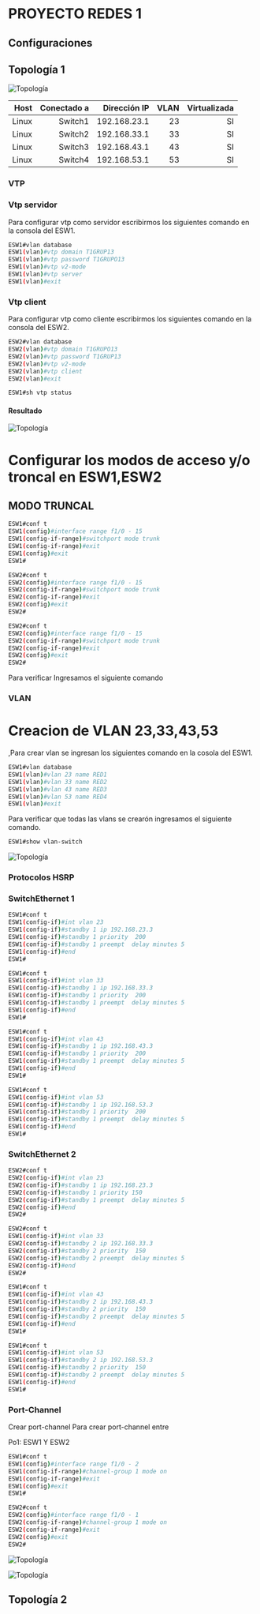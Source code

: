 
# PROYECTO REDES 1

## Configuraciones

## Topología 1
![Topología](img/t1.png)



| Host  | Conectado a | Dirección IP  | VLAN  | Virtualizada |
|------:|------------:| -------------:|-----: |-------------:|
| Linux | Switch1     | 192.168.23.1  |   23  |      SI      |
| Linux | Switch2     | 192.168.33.1  |   33  |      SI      |
| Linux | Switch3     | 192.168.43.1  |   43  |      SI      |
| Linux | Switch4     | 192.168.53.1  |   53  |      SI      |

### VTP

### Vtp servidor
Para configurar vtp como servidor escribirmos los siguientes comando en la consola del ESW1.
```sh
ESW1#vlan database
ESW1(vlan)#vtp domain T1GRUP13
ESW1(vlan)#vtp password T1GRUPO13
ESW1(vlan)#vtp v2-mode
ESW1(vlan)#vtp server
ESW1(vlan)#exit
```

### Vtp client
Para configurar vtp como cliente escribirmos los siguientes comando en la consola del ESW2.
```sh
ESW2#vlan database
ESW2(vlan)#vtp domain T1GRUPO13
ESW2(vlan)#vtp password T1GRUP13
ESW2(vlan)#vtp v2-mode
ESW2(vlan)#vtp client
ESW2(vlan)#exit
```

```sh
ESW1#sh vtp status
```
#### Resultado
![Topología](img/vtp1.png)

# Configurar los modos de acceso y/o troncal en ESW1,ESW2 


## MODO TRUNCAL

```sh
ESW1#conf t
ESW1(config)#interface range f1/0 - 15
ESW1(config-if-range)#switchport mode trunk
ESW1(config-if-range)#exit
ESW1(config)#exit
ESW1#
```

```sh
ESW2#conf t
ESW2(config)#interface range f1/0 - 15
ESW2(config-if-range)#switchport mode trunk
ESW2(config-if-range)#exit
ESW2(config)#exit
ESW2#
```

```sh
ESW2#conf t
ESW2(config)#interface range f1/0 - 15
ESW2(config-if-range)#switchport mode trunk
ESW2(config-if-range)#exit
ESW2(config)#exit
ESW2#
```
Para verificar Ingresamos el siguiente comando



### VLAN
# Creacion de VLAN 23,33,43,53
,Para crear vlan se ingresan los siguientes comando en la cosola del ESW1.
```sh
ESW1#vlan database
ESW1(vlan)#vlan 23 name RED1
ESW1(vlan)#vlan 33 name RED2
ESW1(vlan)#vlan 43 name RED3
ESW1(vlan)#vlan 53 name RED4
ESW1(vlan)#exit
```
Para verificar que todas las vlans se crearón ingresamos  el siguiente comando.
```sh
ESW1#show vlan-switch
```
![Topología](img/vlan1.png)


### Protocolos HSRP 

### SwitchEthernet 1
```sh
ESW1#conf t
ESW1(config-if)#int vlan 23
ESW1(config-if)#standby 1 ip 192.168.23.3
ESW1(config-if)#standby 1 priority  200
ESW1(config-if)#standby 1 preempt  delay minutes 5
ESW1(config-if)#end
ESW1#
```
```sh
ESW1#conf t
ESW1(config-if)#int vlan 33
ESW1(config-if)#standby 1 ip 192.168.33.3
ESW1(config-if)#standby 1 priority  200
ESW1(config-if)#standby 1 preempt  delay minutes 5
ESW1(config-if)#end
ESW1#
```

```sh
ESW1#conf t
ESW1(config-if)#int vlan 43
ESW1(config-if)#standby 1 ip 192.168.43.3
ESW1(config-if)#standby 1 priority  200
ESW1(config-if)#standby 1 preempt  delay minutes 5
ESW1(config-if)#end
ESW1#
```
```sh
ESW1#conf t
ESW1(config-if)#int vlan 53
ESW1(config-if)#standby 1 ip 192.168.53.3
ESW1(config-if)#standby 1 priority  200
ESW1(config-if)#standby 1 preempt  delay minutes 5
ESW1(config-if)#end
ESW1#
```


### SwitchEthernet 2

```sh
ESW2#conf t
ESW2(config-if)#int vlan 23
ESW2(config-if)#standby 1 ip 192.168.23.3
ESW2(config-if)#standby 1 priority 150
ESW2(config-if)#standby 1 preempt  delay minutes 5
ESW2(config-if)#end
ESW2#
```
```sh
ESW2#conf t
ESW1(config-if)#int vlan 33
ESW2(config-if)#standby 2 ip 192.168.33.3
ESW2(config-if)#standby 2 priority  150
ESW2(config-if)#standby 2 preempt  delay minutes 5
ESW2(config-if)#end
ESW2#
```

```sh
ESW1#conf t
ESW1(config-if)#int vlan 43
ESW1(config-if)#standby 2 ip 192.168.43.3
ESW1(config-if)#standby 2 priority  150
ESW1(config-if)#standby 2 preempt  delay minutes 5
ESW1(config-if)#end
ESW1#
```
```sh
ESW1#conf t
ESW1(config-if)#int vlan 53
ESW1(config-if)#standby 2 ip 192.168.53.3
ESW1(config-if)#standby 2 priority  150
ESW1(config-if)#standby 2 preempt  delay minutes 5
ESW1(config-if)#end
ESW1#
```

### Port-Channel
Crear port-channel
Para crear port-channel entre

Po1: ESW1 Y ESW2

```sh
ESW1#conf t
ESW1(config)#interface range f1/0 - 2
ESW1(config-if-range)#channel-group 1 mode on
ESW1(config-if-range)#exit
ESW1(config)#exit
ESW1#

ESW2#conf t
ESW2(config)#interface range f1/0 - 1
ESW2(config-if-range)#channel-group 1 mode on
ESW2(config-if-range)#exit
ESW2(config)#exit
ESW2#
```

![Topología](img/h1.png)

![Topología](img/h2.png)

## Topología 2
